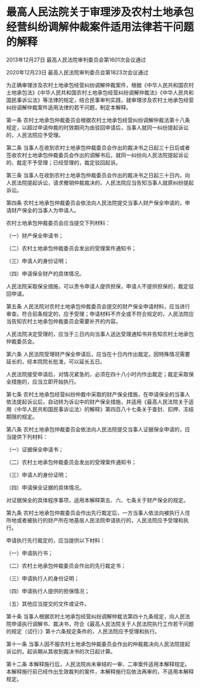 # 最高人民法院关于审理涉及农村土地承包经营纠纷调解仲裁案件适用法律若干问题的解释

2013年12月27日 最高人民法院审判委员会第1601次会议通过

2020年12月23日 最高人民法院审判委员会第1823次会议通过

<!-- INFO END -->

为正确审理涉及农村土地承包经营纠纷调解仲裁案件，根据《中华人民共和国农村土地承包法》《中华人民共和国农村土地承包经营纠纷调解仲裁法》《中华人民共和国民事诉讼法》等法律的规定，结合民事审判实践，就审理涉及农村土地承包经营纠纷调解仲裁案件适用法律的若干问题，制定本解释。

第一条 农村土地承包仲裁委员会根据农村土地承包经营纠纷调解仲裁法第十八条规定，以超过申请仲裁的时效期间为由驳回申请后，当事人就同一纠纷提起诉讼的，人民法院应予受理。

第二条 当事人在收到农村土地承包仲裁委员会作出的裁决书之日起三十日后或者签收农村土地承包仲裁委员会作出的调解书后，就同一纠纷向人民法院提起诉讼的，裁定不予受理；已经受理的，裁定驳回起诉。

第三条 当事人在收到农村土地承包仲裁委员会作出的裁决书之日起三十日内，向人民法院提起诉讼，请求撤销仲裁裁决的，人民法院应当告知当事人就原纠纷提起诉讼。

第四条 农村土地承包仲裁委员会依法向人民法院提交当事人财产保全申请的，申请财产保全的当事人为申请人。

农村土地承包仲裁委员会应当提交下列材料：

（一）财产保全申请书；

（二）农村土地承包仲裁委员会发出的受理案件通知书；

（三）申请人的身份证明；

（四）申请保全财产的具体情况。

人民法院采取保全措施，可以责令申请人提供担保，申请人不提供担保的，裁定驳回申请。

第五条 人民法院对农村土地承包仲裁委员会提交的财产保全申请材料，应当进行审查。符合前条规定的，应予受理；申请材料不齐全或不符合规定的，人民法院应当告知农村土地承包仲裁委员会需要补齐的内容。

人民法院决定受理的，应当于三日内向当事人送达受理通知书并告知农村土地承包仲裁委员会。

第六条 人民法院受理财产保全申请后，应当在十日内作出裁定。因特殊情况需要延长的，经本院院长批准，可以延长五日。

人民法院接受申请后，对情况紧急的，必须在四十八小时内作出裁定；裁定采取保全措施的，应当立即开始执行。

第七条 农村土地承包经营纠纷仲裁中采取的财产保全措施，在申请保全的当事人依法提起诉讼后，自动转为诉讼中的财产保全措施，并适用《最高人民法院关于适用〈中华人民共和国民事诉讼法〉的解释》第四百八十七条关于查封、扣押、冻结期限的规定。

第八条 农村土地承包仲裁委员会依法向人民法院提交当事人证据保全申请的，应当提供下列材料：

（一）证据保全申请书；

（二）农村土地承包仲裁委员会发出的受理案件通知书；

（三）申请人的身份证明；

（四）申请保全证据的具体情况。

对证据保全的具体程序事项，适用本解释第五、六、七条关于财产保全的规定。

第九条 农村土地承包仲裁委员会作出先行裁定后，一方当事人依法向被执行人住所地或者被执行的财产所在地基层人民法院申请执行的，人民法院应予受理和执行。

申请执行先行裁定的，应当提供以下材料：

（一）申请执行书；

（二）农村土地承包仲裁委员会作出的先行裁定书；

（三）申请执行人的身份证明；

（四）申请执行人提供的担保情况；

（五）其他应当提交的文件或证件。

第十条 当事人根据农村土地承包经营纠纷调解仲裁法第四十九条规定，向人民法院申请执行调解书、裁决书，符合《最高人民法院关于人民法院执行工作若干问题的规定（试行）》第十六条规定条件的，人民法院应予受理和执行。

第十一条 当事人因不服农村土地承包仲裁委员会作出的仲裁裁决向人民法院提起诉讼的，起诉期从其收到裁决书的次日起计算。

第十二条 本解释施行后，人民法院尚未审结的一审、二审案件适用本解释规定。本解释施行前已经作出生效裁判的案件，本解释施行后依法再审的，不适用本解释规定。